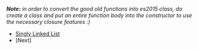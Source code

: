 *__Note:__ in order to convert the good old functions into es2015 class, do create a class and put an entire function body into the constructor to use the necessary closure features :)*
- [Singly Linked List](./linked-list.js)
- [Next]